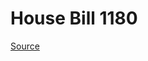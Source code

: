 # House Bill 1180

[Source](http://lawfilesext.leg.wa.gov/biennium/2023-24/Pdf/Bills/House%20Bills/1180.pdf)
